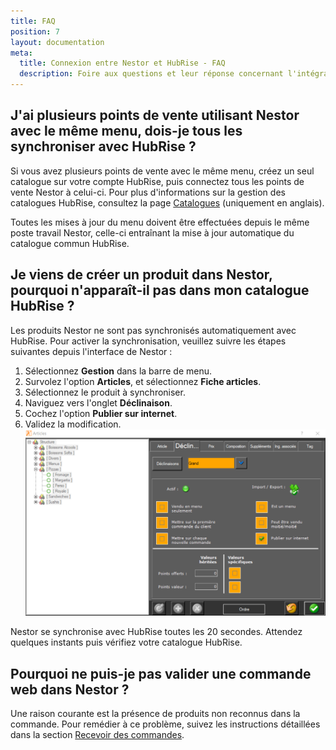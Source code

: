 ```yaml
---
title: FAQ
position: 7
layout: documentation
meta:
  title: Connexion entre Nestor et HubRise - FAQ
  description: Foire aux questions et leur réponse concernant l'intégration de Nestor avec HubRise.
---
```


## J'ai plusieurs points de vente utilisant Nestor avec le même menu, dois-je tous les synchroniser avec HubRise ?

Si vous avez plusieurs points de vente avec le même menu, créez un seul catalogue sur votre compte HubRise, puis connectez tous les points de vente Nestor à celui-ci. Pour plus d'informations sur la gestion des catalogues HubRise, consultez la page [Catalogues](/docs/catalog) (uniquement en anglais).

Toutes les mises à jour du menu doivent être effectuées depuis le même poste travail Nestor, celle-ci entraînant la mise à jour automatique du catalogue commun HubRise.

## Je viens de créer un produit dans Nestor, pourquoi n'apparaît-il pas dans mon catalogue HubRise ?

Les produits Nestor ne sont pas synchronisés automatiquement avec HubRise. Pour activer la synchronisation, veuillez suivre les étapes suivantes depuis l'interface de Nestor :
1. Sélectionnez **Gestion** dans la barre de menu. 
1. Survolez l'option **Articles**, et sélectionnez **Fiche articles**.
1. Sélectionnez le produit à synchroniser.
1. Naviguez vers l'onglet **Déclinaison**.
1. Cochez l'option **Publier sur internet**.
1. Validez la modification.
   ![F.A.Q. - Publier sur internet](../images/011-fr-nestor-publier-sur-internet.png)

Nestor se synchronise avec HubRise toutes les 20 secondes. Attendez quelques instants puis vérifiez votre catalogue HubRise.

## Pourquoi ne puis-je pas valider une commande web dans Nestor ?

Une raison courante est la présence de produits non reconnus dans la commande. Pour remédier à ce problème, suivez les instructions détaillées dans la section [Recevoir des commandes](/apps/nestor/orders#recevoir-des-commandes).
